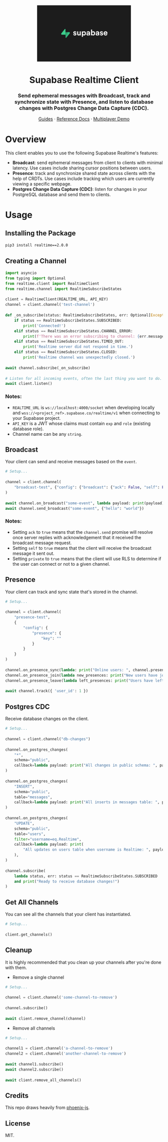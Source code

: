 <br />
<p align="center">
  <a href="https://supabase.io">
        <picture>
      <source media="(prefers-color-scheme: dark)" srcset="https://raw.githubusercontent.com/supabase/supabase/main/packages/common/assets/images/supabase-logo-wordmark--dark.svg">
      <source media="(prefers-color-scheme: light)" srcset="https://raw.githubusercontent.com/supabase/supabase/main/packages/common/assets/images/supabase-logo-wordmark--light.svg">
      <img alt="Supabase Logo" width="300" src="https://raw.githubusercontent.com/supabase/supabase/main/packages/common/assets/images/logo-preview.jpg">
    </picture>
  </a>

  <h1 align="center">Supabase Realtime Client</h1>

  <h3 align="center">Send ephemeral messages with <b>Broadcast</b>, track and synchronize state with <b>Presence</b>, and listen to database changes with <b>Postgres Change Data Capture (CDC)</b>.</h3>

  <p align="center">
    <a href="https://supabase.com/docs/guides/realtime">Guides</a>
    ·
    <a href="https://supabase.com/docs/reference/python">Reference Docs</a>
    ·
    <a href="https://multiplayer.dev">Multiplayer Demo</a>
  </p>
</p>

# Overview

This client enables you to use the following Supabase Realtime's features:

- **Broadcast**: send ephemeral messages from client to clients with minimal latency. Use cases include sharing cursor positions between users.
- **Presence**: track and synchronize shared state across clients with the help of CRDTs. Use cases include tracking which users are currently viewing a specific webpage.
- **Postgres Change Data Capture (CDC)**: listen for changes in your PostgreSQL database and send them to clients.

# Usage

## Installing the Package

```bash
pip3 install realtime==2.0.0
```

## Creating a Channel

```python
import asyncio
from typing import Optional
from realtime.client import RealtimeClient
from realtime.channel import RealtimeSubscribeStates

client = RealtimeClient(REALTIME_URL, API_KEY)
channel = client.channel('test-channel')

def _on_subscribe(status: RealtimeSubscribeStates, err: Optional[Exception]):
    if status == RealtimeSubscribeStates.SUBSCRIBED:
        print('Connected!')
    elif status == RealtimeSubscribeStates.CHANNEL_ERROR:
        print(f'There was an error subscribing to channel: {err.message}')
    elif status == RealtimeSubscribeStates.TIMED_OUT:
        print('Realtime server did not respond in time.')
    elif status == RealtimeSubscribeStates.CLOSED:
        print('Realtime channel was unexpectedly closed.')

await channel.subscribe(_on_subscribe)

# Listen for all incoming events, often the last thing you want to do.
await client.listen()
```

### Notes:

- `REALTIME_URL` is `ws://localhost:4000/socket` when developing locally and `wss://<project_ref>.supabase.co/realtime/v1` when connecting to your Supabase project.
- `API_KEY` is a JWT whose claims must contain `exp` and `role` (existing database role).
- Channel name can be any `string`.

## Broadcast

Your client can send and receive messages based on the `event`.

```python
# Setup...

channel = client.channel(
    "broadcast-test", {"config": {"broadcast": {"ack": False, "self": False}}}
)

await channel.on_broadcast("some-event", lambda payload: print(payload)).subscribe()
await channel.send_broadcast("some-event", {"hello": "world"})
```

### Notes:

- Setting `ack` to `true` means that the `channel.send` promise will resolve once server replies with acknowledgement that it received the broadcast message request.
- Setting `self` to `true` means that the client will receive the broadcast message it sent out.
- Setting `private` to `true` means that the client will use RLS to determine if the user can connect or not to a given channel.

## Presence

Your client can track and sync state that's stored in the channel.

```python
# Setup...

channel = client.channel(
    "presence-test",
    {
        "config": {
            "presence": {
                "key": ""
            }
        }
    }
)

channel.on_presence_sync(lambda: print("Online users: ", channel.presence_state()))
channel.on_presence_join(lambda new_presences: print("New users have joined: ", new_presences))
channel.on_presence_leave(lambda left_presences: print("Users have left: ", left_presences))

await channel.track({ 'user_id': 1 })
```

## Postgres CDC

Receive database changes on the client.

```python
# Setup...

channel = client.channel("db-changes")

channel.on_postgres_changes(
    "*",
    schema="public",
    callback=lambda payload: print("All changes in public schema: ", payload),
)

channel.on_postgres_changes(
    "INSERT",
    schema="public",
    table="messages",
    callback=lambda payload: print("All inserts in messages table: ", payload),
)

channel.on_postgres_changes(
    "UPDATE",
    schema="public",
    table="users",
    filter="username=eq.Realtime",
    callback=lambda payload: print(
        "All updates on users table when username is Realtime: ", payload
    ),
)

channel.subscribe(
    lambda status, err: status == RealtimeSubscribeStates.SUBSCRIBED
    and print("Ready to receive database changes!")
)
```

## Get All Channels

You can see all the channels that your client has instantiated.

```python
# Setup...

client.get_channels()
```

## Cleanup

It is highly recommended that you clean up your channels after you're done with them.

- Remove a single channel

```python
# Setup...

channel = client.channel('some-channel-to-remove')

channel.subscribe()

await client.remove_channel(channel)
```

- Remove all channels

```python
# Setup...

channel1 = client.channel('a-channel-to-remove')
channel2 = client.channel('another-channel-to-remove')

await channel1.subscribe()
await channel2.subscribe()

await client.remove_all_channels()
```

## Credits

This repo draws heavily from [phoenix-js](https://github.com/phoenixframework/phoenix/tree/master/assets/js/phoenix).

## License

MIT.
